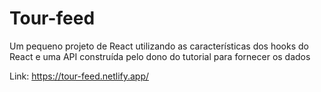 # Tour-feed

Um pequeno projeto de React utilizando as características dos hooks do React e uma API construída pelo dono do tutorial para fornecer os dados

Link: https://tour-feed.netlify.app/
